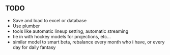 ## TODO
* Save and load to excel or database
* Use plumber
* tools like automatic lineup setting, automatic streaming
* tie in with hockey models for projections, etc...
* similar model to smart beta, rebalance every month who i have, or every day for daily fantasy